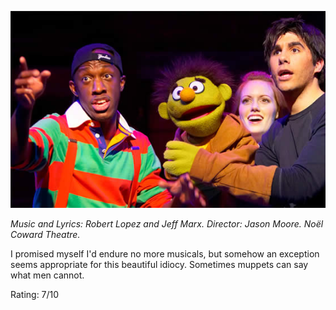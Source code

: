<!--
.. title: Avenue Q
.. slug: avenue-q
.. date: 2007-03-21 10:00:20-05:00
.. tags: Shows
.. category: Shows
.. link: 
.. description: 
.. type: text
-->


![](/files/2007/03/aveq-screen_ps01_big.jpg)

*Music and Lyrics: Robert Lopez and Jeff Marx.
Director: Jason Moore.
Noël Coward Theatre.*

I promised myself I'd endure no more musicals, but somehow an exception
seems appropriate for this beautiful idiocy. Sometimes muppets can say
what men cannot.

Rating: 7/10